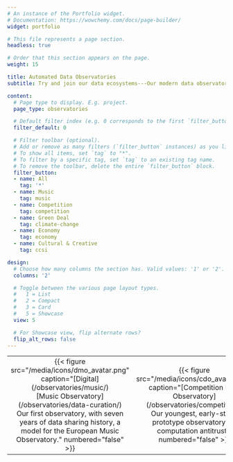 ```yaml
---
# An instance of the Portfolio widget.
# Documentation: https://wowchemy.com/docs/page-builder/
widget: portfolio

# This file represents a page section.
headless: true

# Order that this section appears on the page.
weight: 15

title: Automated Data Observatories
subtitle: Try and join our data ecosystems---Our modern data observatories are turning shared, pooled, public and open data with the help of our open-source statistical software into to data-as-service.

content:
  # Page type to display. E.g. project.
  page_type: observatories

  # Default filter index (e.g. 0 corresponds to the first `filter_button` instance below).
  filter_default: 0

  # Filter toolbar (optional).
  # Add or remove as many filters (`filter_button` instances) as you like.
  # To show all items, set `tag` to "*".
  # To filter by a specific tag, set `tag` to an existing tag name.
  # To remove the toolbar, delete the entire `filter_button` block.
  filter_button:
  - name: All
    tag: '*'
  - name: Music
    tag: music
  - name: Competition
    tag: competition
  - name: Green Deal
    tag: climate-change
  - name: Economy
    tag: economy
  - name: Cultural & Creative
    tag: ccsi

design:
  # Choose how many columns the section has. Valid values: '1' or '2'.
  columns: '2'

  # Toggle between the various page layout types.
  #   1 = List
  #   2 = Compact
  #   3 = Card
  #   5 = Showcase
  view: 5

  # For Showcase view, flip alternate rows?
  flip_alt_rows: false
---
```


<table>
<colgroup>
<col style="width: 25%" />
<col style="width: 25%" />
<col style="width: 25%" />
<col style="width: 25%" />
</colgroup>
<tbody>
<tr class="odd">
<td style="text-align: center;">{{< figure src="/media/icons/dmo_avatar.png" caption="[Digital](/observatories/music/)</br>[Music Observatory](/observatories/data-curation/)</br>Our first observatory, with seven years of data sharing history, a model for the European Music Observatory." numbered="false" >}}</td>
<td style="text-align: center;">{{< figure src="/media/icons/cdo_avatar.png" caption="[Competition Data Observatory](/observatories/competition/)</br>Our youngest, early-stage prototype observatory for computation antitrust." numbered="false" >}}</td>
<td style="text-align: center;">{{< figure src="/media/icons/gdo_avatar.png" caption="[Green Deal Data Observatory](/observatories/greendeal/)</br>An ambitious project to connect environmental sensory data, political and policy survey data with socio-economic indicators." numbered="false" >}}</td>
<td style="text-align: center;">{{< figure src="/media/icons/edo_avatar.png" caption="[Economy Data Observatory](/observatories/economy/)</br>An incubator for socio-economic data observatories. Its first offspring is the Competition Data Observatory." numbered="false" >}}</td>
</tr>
</tbody>
</table>


